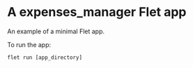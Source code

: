 # A expenses_manager Flet app

An example of a minimal Flet app.

To run the app:

```
flet run [app_directory]
```